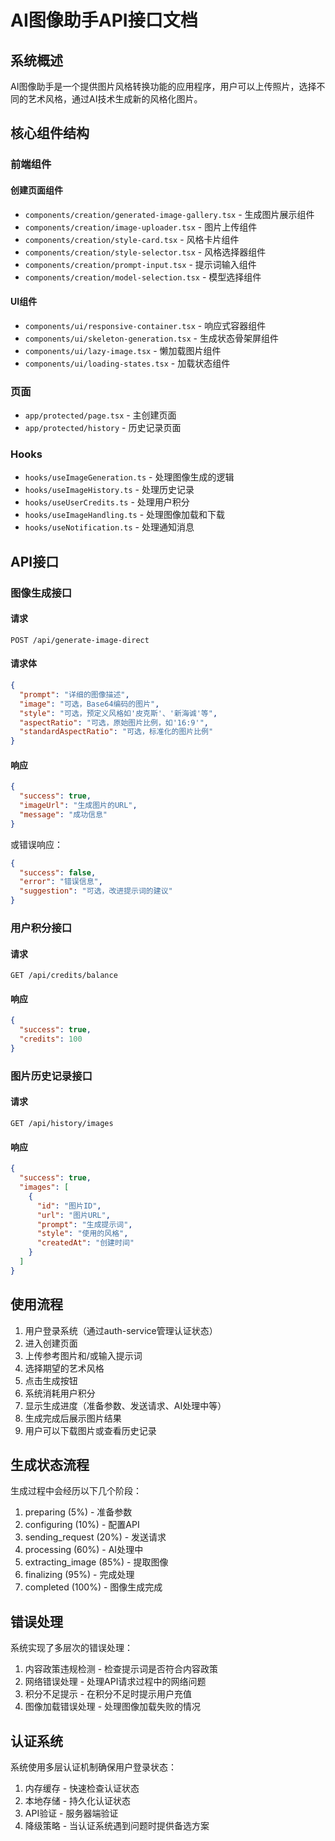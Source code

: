 # AI图像助手API接口文档

## 系统概述

AI图像助手是一个提供图片风格转换功能的应用程序，用户可以上传照片，选择不同的艺术风格，通过AI技术生成新的风格化图片。

## 核心组件结构

### 前端组件

#### 创建页面组件
- `components/creation/generated-image-gallery.tsx` - 生成图片展示组件
- `components/creation/image-uploader.tsx` - 图片上传组件
- `components/creation/style-card.tsx` - 风格卡片组件
- `components/creation/style-selector.tsx` - 风格选择器组件
- `components/creation/prompt-input.tsx` - 提示词输入组件
- `components/creation/model-selection.tsx` - 模型选择组件

#### UI组件
- `components/ui/responsive-container.tsx` - 响应式容器组件
- `components/ui/skeleton-generation.tsx` - 生成状态骨架屏组件
- `components/ui/lazy-image.tsx` - 懒加载图片组件
- `components/ui/loading-states.tsx` - 加载状态组件

### 页面
- `app/protected/page.tsx` - 主创建页面
- `app/protected/history` - 历史记录页面

### Hooks
- `hooks/useImageGeneration.ts` - 处理图像生成的逻辑
- `hooks/useImageHistory.ts` - 处理历史记录
- `hooks/useUserCredits.ts` - 处理用户积分
- `hooks/useImageHandling.ts` - 处理图像加载和下载
- `hooks/useNotification.ts` - 处理通知消息

## API接口

### 图像生成接口

#### 请求
```
POST /api/generate-image-direct
```

#### 请求体
```json
{
  "prompt": "详细的图像描述",
  "image": "可选，Base64编码的图片",
  "style": "可选，预定义风格如'皮克斯'、'新海诚'等",
  "aspectRatio": "可选，原始图片比例，如'16:9'",
  "standardAspectRatio": "可选，标准化的图片比例"
}
```

#### 响应
```json
{
  "success": true,
  "imageUrl": "生成图片的URL",
  "message": "成功信息"
}
```

或错误响应：
```json
{
  "success": false,
  "error": "错误信息",
  "suggestion": "可选，改进提示词的建议"
}
```

### 用户积分接口

#### 请求
```
GET /api/credits/balance
```

#### 响应
```json
{
  "success": true,
  "credits": 100
}
```

### 图片历史记录接口

#### 请求
```
GET /api/history/images
```

#### 响应
```json
{
  "success": true,
  "images": [
    {
      "id": "图片ID",
      "url": "图片URL",
      "prompt": "生成提示词",
      "style": "使用的风格",
      "createdAt": "创建时间"
    }
  ]
}
```

## 使用流程

1. 用户登录系统（通过auth-service管理认证状态）
2. 进入创建页面
3. 上传参考图片和/或输入提示词
4. 选择期望的艺术风格
5. 点击生成按钮
6. 系统消耗用户积分
7. 显示生成进度（准备参数、发送请求、AI处理中等）
8. 生成完成后展示图片结果
9. 用户可以下载图片或查看历史记录

## 生成状态流程

生成过程中会经历以下几个阶段：
1. preparing (5%) - 准备参数
2. configuring (10%) - 配置API
3. sending_request (20%) - 发送请求
4. processing (60%) - AI处理中
5. extracting_image (85%) - 提取图像
6. finalizing (95%) - 完成处理
7. completed (100%) - 图像生成完成

## 错误处理

系统实现了多层次的错误处理：
1. 内容政策违规检测 - 检查提示词是否符合内容政策
2. 网络错误处理 - 处理API请求过程中的网络问题
3. 积分不足提示 - 在积分不足时提示用户充值
4. 图像加载错误处理 - 处理图像加载失败的情况

## 认证系统

系统使用多层认证机制确保用户登录状态：
1. 内存缓存 - 快速检查认证状态
2. 本地存储 - 持久化认证状态
3. API验证 - 服务器端验证
4. 降级策略 - 当认证系统遇到问题时提供备选方案 
